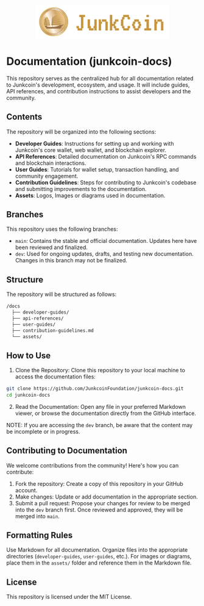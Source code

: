 <p align="center">
  <img src="https://github.com/Junkcoin-Foundation/junkcoin-docs/blob/main/assets/logos/logo-junkcoin-horizontal-2500px.png" alt="Junkcoin Logo" width="350"/>
</p>

# Documentation (junkcoin-docs)
This repository serves as the centralized hub for all documentation related to Junkcoin's development, ecosystem, and usage. It will include guides, API references, and contribution instructions to assist developers and the community.

## Contents
The repository will be organized into the following sections:
- **Developer Guides**: Instructions for setting up and working with Junkcoin's core wallet, web wallet, and blockchain explorer.
- **API References**: Detailed documentation on Junkcoin's RPC commands and blockchain interactions.
- **User Guides**: Tutorials for wallet setup, transaction handling, and community engagement.
- **Contribution Guidelines**: Steps for contributing to Junkcoin's codebase and submitting improvements to the documentation.
- **Assets**: Logos, Images or diagrams used in documentation.

## Branches
This repository uses the following branches:
- `main`: Contains the stable and official documentation. Updates here have been reviewed and finalized.
- `dev`: Used for ongoing updates, drafts, and testing new documentation. Changes in this branch may not be finalized.

## Structure
The repository will be structured as follows:
```plaintext
/docs
  ├── developer-guides/
  ├── api-references/
  ├── user-guides/
  ├── contribution-guidelines.md
  └── assets/
```

## How to Use
1. Clone the Repository: Clone this repository to your local machine to access the documentation files:
```bash
git clone https://github.com/JunkcoinFoundation/junkcoin-docs.git
cd junkcoin-docs
```
2. Read the Documentation: Open any file in your preferred Markdown viewer, or browse the documentation directly from the GitHub interface.

NOTE: If you are accessing the `dev` branch, be aware that the content may be incomplete or in progress.

## Contributing to Documentation
We welcome contributions from the community! Here's how you can contribute:
1. Fork the repository: Create a copy of this repository in your GitHub account.
2. Make changes: Update or add documentation in the appropriate section.
3. Submit a pull request: Propose your changes for review to be merged into the `dev` branch first. Once reviewed and approved, they will be merged into `main`.

## Formatting Rules
Use Markdown for all documentation.
Organize files into the appropriate directories (`developer-guides`, `user-guides`, etc.).
For images or diagrams, place them in the `assets/` folder and reference them in the Markdown file.

## License
This repository is licensed under the MIT License.

